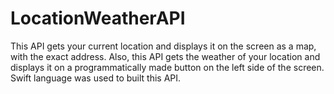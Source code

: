 # LocationWeatherAPI
This API gets your current location and displays it on the screen as a map, with the exact address. Also, this API gets the weather of your location and displays it on a programmatically made button on the left side of the screen. Swift language was used to built this API.

